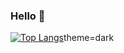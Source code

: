 ### Hello 👋

[![Top Langs](https://github-readme-stats.vercel.app/api/top-langs/?username=Leegiyeon&layout=compact)](https://github.com/Leegiyeon/github-readme-stats)theme=dark
